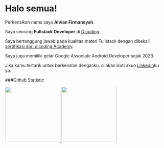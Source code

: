 # Halo semua! 

Perkenalkan nama saya **Alvian Firmansyah**.<br>

Saya seorang **Fullstack Developer** di [Dicoding](https://www.dicoding.com/).<br>

Saya bertanggung jawab pada kualitas materi Fullstack dengan dibekali [sertifikasi dari dicoding Academy](https://www.coursera.org/account/accomplishments/specialization/CLKJD8XBXJ3M).<br>

Saya juga memiliki gelar Google Associate Android Developer sejak 2023.<br>

Jika kamu tertarik untuk berkenalan denganku, silakan ikuti akun [Linkedin](https://www.linkedin.com/in/ahmad-alvian-firmansyah/)ku ya.

###Github Statistic
<p align="left">
<a href="https://github.com/penuliscode">
  <img height="180em" src="https://github-readme-stats-eight-theta.vercel.app/api?username=penuliscode&show_icons=true&theme=algolia&include_all_commits=true&count_private=true"/>
  <img height="180em" src="https://github-readme-stats-eight-theta.vercel.app/api/top-langs/?username=penuliscode&layout=compact&theme=algolia"/>
</a>
</p>
